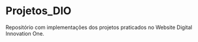 # Projetos_DIO

Repositório com implementações dos projetos praticados no Website Digital Innovation One.

